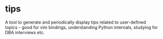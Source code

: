 # tips
A tool to generate and periodically display tips related to user-defined topics - good for vim bindings, understanding Python internals, studying for DBA interviews etc.
